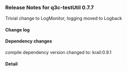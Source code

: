 ### Release Notes for q3c-testUtil 0.7.7

Trivial change to LogMonitor, logging moved to Logback

#### Change log



#### Dependency changes

   compile dependency version changed to: krail:0.9.1

#### Detail

